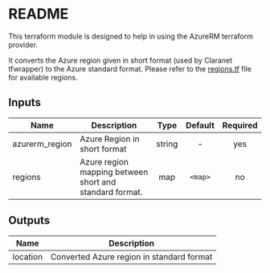 # README #

This terraform module is designed to help in using the AzureRM terraform provider.

It converts the Azure region given in short format (used by Claranet tfwrapper) to the Azure standard format.
Please refer to the [regions.tf](regions.tf) file for available regions.

## Inputs

| Name | Description | Type | Default | Required |
|------|-------------|:----:|:-----:|:-----:|
| azurerm_region | Azure Region in short format | string | - | yes |
| regions | Azure region mapping between short and standard format. | map | `<map>` | no |

## Outputs

| Name | Description |
|------|-------------|
| location | Converted Azure region in standard format |
